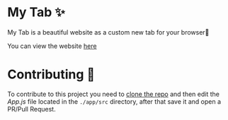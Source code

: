 # My Tab ✨

My Tab is a beautiful website as a custom new tab for your browser💄

You can view the website [here](https://mytab.pages.dev)

# Contributing 🎁

To contribute to this project you need to [clone the repo](CONTRIBUTING.md) and then edit the *App.js* file located in the `./app/src` directory, after that save it and open a PR/Pull Request.
